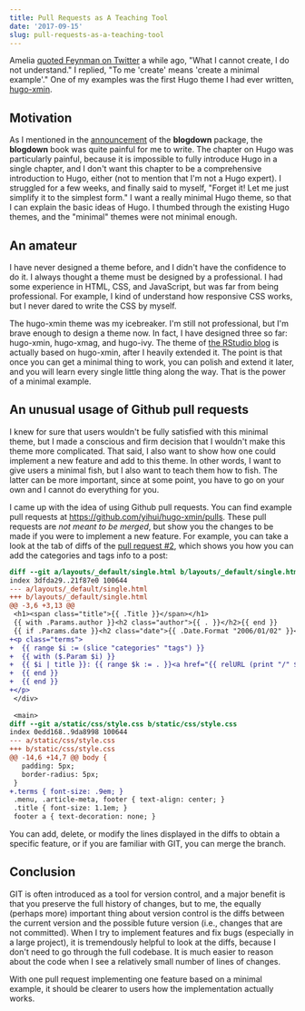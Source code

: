```yaml
---
title: Pull Requests as A Teaching Tool
date: '2017-09-15'
slug: pull-requests-as-a-teaching-tool
---
```


Amelia [quoted Feynman on Twitter](https://twitter.com/xieyihui/status/880484692893585408) a while ago, "What I cannot create, I do not understand." I replied, "To me 'create' means 'create a minimal example'." One of my examples was the first Hugo theme I had ever written, [hugo-xmin](https://github.com/yihui/hugo-xmin).

## Motivation

As I mentioned in the [announcement](https://blog.rstudio.com/2017/09/11/announcing-blogdown/) of the **blogdown** package, the **blogdown** book was quite painful for me to write. The chapter on Hugo was particularly painful, because it is impossible to fully introduce Hugo in a single chapter, and I don't want this chapter to be a comprehensive introduction to Hugo, either (not to mention that I'm not a Hugo expert). I struggled for a few weeks, and finally said to myself, "Forget it! Let me just simplify it to the simplest form." I want a really minimal Hugo theme, so that I can explain the basic ideas of Hugo. I thumbed through the existing Hugo themes, and the "minimal" themes were not minimal enough.

## An amateur

I have never designed a theme before, and I didn't have the confidence to do it. I always thought a theme must be designed by a professional. I had some experience in HTML, CSS, and JavaScript, but was far from being professional. For example, I kind of understand how responsive CSS works, but I never dared to write the CSS by myself.

The hugo-xmin theme was my icebreaker. I'm still not professional, but I'm brave enough to design a theme now. In fact, I have designed three so far: hugo-xmin, hugo-xmag, and hugo-ivy. The theme of [the RStudio blog](https://blog.rstudio.com) is actually based on hugo-xmin, after I heavily extended it. The point is that once you can get a minimal thing to work, you can polish and extend it later, and you will learn every single little thing along the way. That is the power of a minimal example.

## An unusual usage of Github pull requests

I knew for sure that users wouldn't be fully satisfied with this minimal theme, but I made a conscious and firm decision that I wouldn't make this theme more complicated. That said, I also want to show how one could implement a new feature and add to this theme. In other words, I want to give users a minimal fish, but I also want to teach them how to fish. The latter can be more important, since at some point, you have to go on your own and I cannot do everything for you.

I came up with the idea of using Github pull requests. You can find example pull requests at https://github.com/yihui/hugo-xmin/pulls. These pull requests are _not meant to be merged_, but show you the changes to be made if you were to implement a new feature. For example, you can take a look at the tab of diffs of the [pull request #2](https://github.com/yihui/hugo-xmin/pull/2/files), which shows you how you can add the categories and tags info to a post:

```diff
diff --git a/layouts/_default/single.html b/layouts/_default/single.html
index 3dfda29..21f87e0 100644
--- a/layouts/_default/single.html
+++ b/layouts/_default/single.html
@@ -3,6 +3,13 @@
 <h1><span class="title">{{ .Title }}</span></h1>
 {{ with .Params.author }}<h2 class="author">{{ . }}</h2>{{ end }}
 {{ if .Params.date }}<h2 class="date">{{ .Date.Format "2006/01/02" }}</h2>{{ end }}
+<p class="terms">
+  {{ range $i := (slice "categories" "tags") }}
+  {{ with ($.Param $i) }}
+  {{ $i | title }}: {{ range $k := . }}<a href="{{ relURL (print "/" $i "/" $k | urlize) }}">{{$k}}</a> {{ end }}
+  {{ end }}
+  {{ end }}
+</p>
 </div>
 
 <main>
diff --git a/static/css/style.css b/static/css/style.css
index 0edd168..9da8998 100644
--- a/static/css/style.css
+++ b/static/css/style.css
@@ -14,6 +14,7 @@ body {
   padding: 5px;
   border-radius: 5px;
 }
+.terms { font-size: .9em; }
 .menu, .article-meta, footer { text-align: center; }
 .title { font-size: 1.1em; }
 footer a { text-decoration: none; }
 ```

You can add, delete, or modify the lines displayed in the diffs to obtain a specific feature, or if you are familiar with GIT, you can merge the branch.

## Conclusion

GIT is often introduced as a tool for version control, and a major benefit is that you preserve the full history of changes, but to me, the equally (perhaps more) important thing about version control is the diffs between the current version and the possible future version (i.e., changes that are not committed). When I try to implement features and fix bugs (especially in a large project), it is tremendously helpful to look at the diffs, because I don't need to go through the full codebase. It is much easier to reason about the code when I see a relatively small number of lines of changes.

With one pull request implementing one feature based on a minimal example, it should be clearer to users how the implementation actually works.
